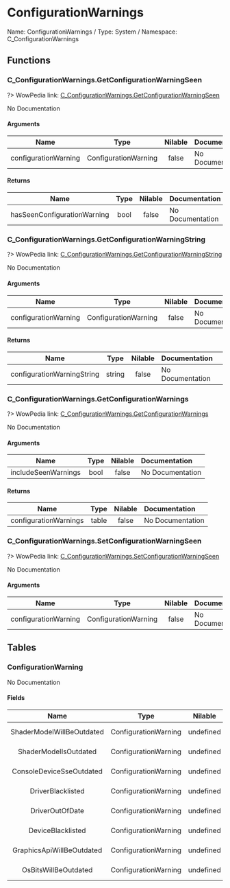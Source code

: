 # ConfigurationWarnings

Name: ConfigurationWarnings / Type: System / Namespace: C_ConfigurationWarnings

## Functions

### C_ConfigurationWarnings.GetConfigurationWarningSeen
?> WowPedia link: [C_ConfigurationWarnings.GetConfigurationWarningSeen](https://wow.gamepedia.com/API_C_ConfigurationWarnings.GetConfigurationWarningSeen)

No Documentation

#### Arguments
|Name|Type|Nilable|Documentation|
|:---:|:---:|:---:|:---|
|configurationWarning|ConfigurationWarning|false|No Documentation|
#### Returns
|Name|Type|Nilable|Documentation|
|:---:|:---:|:---:|:---|
|hasSeenConfigurationWarning|bool|false|No Documentation|
### C_ConfigurationWarnings.GetConfigurationWarningString
?> WowPedia link: [C_ConfigurationWarnings.GetConfigurationWarningString](https://wow.gamepedia.com/API_C_ConfigurationWarnings.GetConfigurationWarningString)

No Documentation

#### Arguments
|Name|Type|Nilable|Documentation|
|:---:|:---:|:---:|:---|
|configurationWarning|ConfigurationWarning|false|No Documentation|
#### Returns
|Name|Type|Nilable|Documentation|
|:---:|:---:|:---:|:---|
|configurationWarningString|string|false|No Documentation|
### C_ConfigurationWarnings.GetConfigurationWarnings
?> WowPedia link: [C_ConfigurationWarnings.GetConfigurationWarnings](https://wow.gamepedia.com/API_C_ConfigurationWarnings.GetConfigurationWarnings)

No Documentation

#### Arguments
|Name|Type|Nilable|Documentation|
|:---:|:---:|:---:|:---|
|includeSeenWarnings|bool|false|No Documentation|
#### Returns
|Name|Type|Nilable|Documentation|
|:---:|:---:|:---:|:---|
|configurationWarnings|table|false|No Documentation|
### C_ConfigurationWarnings.SetConfigurationWarningSeen
?> WowPedia link: [C_ConfigurationWarnings.SetConfigurationWarningSeen](https://wow.gamepedia.com/API_C_ConfigurationWarnings.SetConfigurationWarningSeen)

No Documentation

#### Arguments
|Name|Type|Nilable|Documentation|
|:---:|:---:|:---:|:---|
|configurationWarning|ConfigurationWarning|false|No Documentation|
## Tables

### ConfigurationWarning

No Documentation

#### Fields
|Name|Type|Nilable|Documentation|
|:---:|:---:|:---:|:---|
|ShaderModelWillBeOutdated|ConfigurationWarning|undefined|No Documentation|
|ShaderModelIsOutdated|ConfigurationWarning|undefined|No Documentation|
|ConsoleDeviceSseOutdated|ConfigurationWarning|undefined|No Documentation|
|DriverBlacklisted|ConfigurationWarning|undefined|No Documentation|
|DriverOutOfDate|ConfigurationWarning|undefined|No Documentation|
|DeviceBlacklisted|ConfigurationWarning|undefined|No Documentation|
|GraphicsApiWillBeOutdated|ConfigurationWarning|undefined|No Documentation|
|OsBitsWillBeOutdated|ConfigurationWarning|undefined|No Documentation|